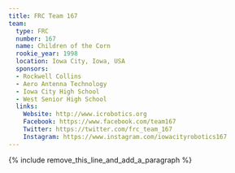 ```yaml
---
title: FRC Team 167
team:
  type: FRC
  number: 167
  name: Children of the Corn
  rookie_year: 1998
  location: Iowa City, Iowa, USA
  sponsors:
  - Rockwell Collins
  - Aero Antenna Technology
  - Iowa City High School
  - West Senior High School
  links:
    Website: http://www.icrobotics.org
    Facebook: https://www.facebook.com/team167
    Twitter: https://twitter.com/frc_team_167
    Instagram: https://www.instagram.com/iowacityrobotics167
---
```


{% include remove_this_line_and_add_a_paragraph %}
